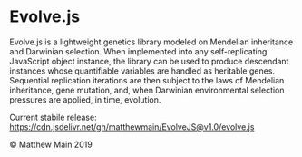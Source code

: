 # Evolve.js

Evolve.js is a lightweight genetics library modeled on Mendelian inheritance and Darwinian selection. When implemented into any self-replicating JavaScript object instance, the library can be used to produce descendant instances whose quantifiable variables are handled as heritable genes. Sequential replication iterations are then subject to the laws of Mendelian inheritance, gene mutation, and, when Darwinian environmental selection pressures are applied, in time, evolution.

Current stabile release: https://cdn.jsdelivr.net/gh/matthewmain/EvolveJS@v1.0/evolve.js

© Matthew Main 2019

